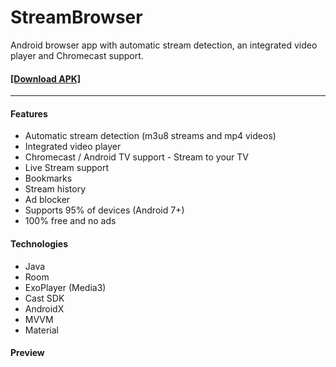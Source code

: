 # StreamBrowser

Android browser app with automatic stream detection, an integrated video player and Chromecast support.

#### [\[Download APK\]](https://github.com/nhcodes/StreamBrowser/releases)

---

#### Features

- Automatic stream detection (m3u8 streams and mp4 videos)
- Integrated video player
- Chromecast / Android TV support - Stream to your TV
- Live Stream support
- Bookmarks
- Stream history
- Ad blocker
- Supports 95% of devices (Android 7+)
- 100% free and no ads

#### Technologies

- Java
- Room
- ExoPlayer (Media3)
- Cast SDK
- AndroidX
- MVVM
- Material

#### Preview


